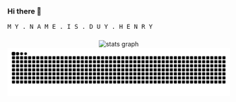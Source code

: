 ### Hi there 👋

<kbd> M </kbd>
<kbd> Y </kbd>
<kbd> . </kbd>
<kbd> N </kbd>
<kbd> A </kbd>
<kbd> M </kbd>
<kbd> E </kbd>
<kbd> . </kbd>
<kbd> I </kbd>
<kbd> S </kbd>
<kbd> . </kbd>
<kbd> D </kbd>
<kbd> U </kbd>
<kbd> Y </kbd>
<kbd> . </kbd>
<kbd> H </kbd>
<kbd> E </kbd>
<kbd> N </kbd>
<kbd> R </kbd>
<kbd> Y </kbd>

###

<div align="center">
  <img src="https://github-readme-stats.vercel.app/api?username=duyne-me&hide_title=false&hide_rank=false&show_icons=true&include_all_commits=true&count_private=true&disable_animations=false&theme=dracula&locale=en&hide_border=false&order=1" height="150" alt="stats graph"  />
</div>

<img src="https://raw.githubusercontent.com/duyne-me/duyne-me/output/github-snake.svg" alt="Snake animation" />

